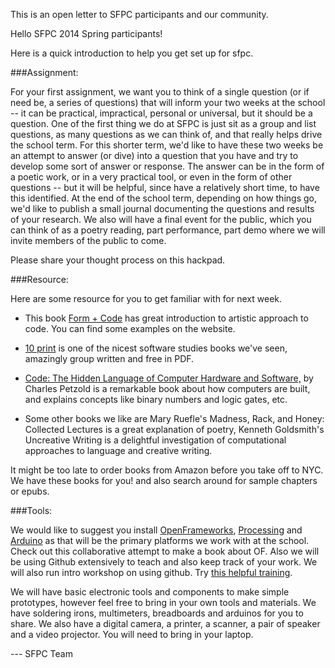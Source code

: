This is an open letter to SFPC participants and our community.

Hello SFPC 2014 Spring participants!

Here is a quick introduction to help you get set up for sfpc.  

###Assignment: 

For your first assignment, we want you to think of a single question (or if need be, a series of questions) that will inform your two weeks at the school -- it can be practical, impractical, personal or universal, but it should be a question.  One of the first thing we do at SFPC is just sit as a group and list questions, as many questions as we can think of, and that really helps drive the school term.  For this shorter term, we'd like to have these two weeks be an attempt to answer (or dive) into a question that you have and try to develop some sort of answer or response.  The answer can be in the form of a poetic work, or in a  very practical tool, or even in the form of other questions -- but it will be helpful, since have a relatively short time, to have this identified.  At the end of the school term, depending on how things go, we'd like to publish a small journal documenting the questions and results of your research.  We also will have a final event for the public, which you can think of as a poetry reading, part performance, part demo where we will invite members of the public to come. 

Please share your thought process on this hackpad. 

###Resource: 

Here are some resource for you to get familiar with for next week. 

* This book <a href="http://formandcode.com/">Form + Code</a> has great introduction to artistic approach to code. You can find some examples on the website. 

* <a href="http://10print.org/">10 print</a> is one of the nicest software studies books we've seen, amazingly group written and free in PDF.
* <a href="http://www.charlespetzold.com/code/">Code: The Hidden Language of Computer Hardware and Software,</a> by Charles Petzold is a remarkable book about how computers are built, and explains concepts like binary numbers and logic gates, etc.   
* Some other books we like are Mary Ruefle's Madness, Rack, and Honey: Collected Lectures is a great explanation of poetry, Kenneth Goldsmith's Uncreative Writing is a delightful investigation of computational approaches to language and creative writing.
 
It might be too late to order books from Amazon before you take off to NYC. We have these books for you! and also search around for sample chapters or epubs. 

###Tools: 

We would like to suggest you install <a href="http://openframeworks.cc">OpenFrameworks</a>, <a href="http://processing.org">Processing</a> and <a href="http://arduino.cc">Arduino</a> as that will be the primary platforms we work with at the school. Check out this collaborative attempt to make a book about OF. Also we will be using Github extensively to teach and also keep track of your work. We will also run intro workshop on using github. Try <a href="e if
http://try.github.io">this helpful training</a>.

We will have basic electronic tools and components to make simple prototypes, however feel free to bring in your own tools and materials.  We have soldering irons, multimeters, breadboards and arduinos for you to share. We also have a digital camera, a printer, a scanner, a pair of speaker and a video projector. You will need to bring in your laptop. 
 
 
--- SFPC Team